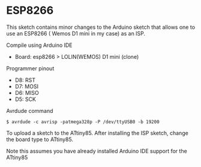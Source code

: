 # ESP8266
This sketch contains minor changes to the Arduino sketch
that allows one to use an ESP8266 ( Wemos D1 mini in my case) as 
an ISP.

Compile using Arduino IDE

- Board: esp8266 > LOLIN(WEMOS) D1 mini (clone)

Programmer pinout

- D8: RST
- D7: MOSI
- D6: MISO
- D5: SCK

Avrdude command

```
$ avrdude -c avrisp -patmega328p -P /dev/ttyUSB0 -b 19200
```

To upload a sketch to the ATtiny85.
After installing the ISP sketch,
change the board type to ATtiny85.

Note this assumes you have already installed Arduino IDE support for the ATtiny85


